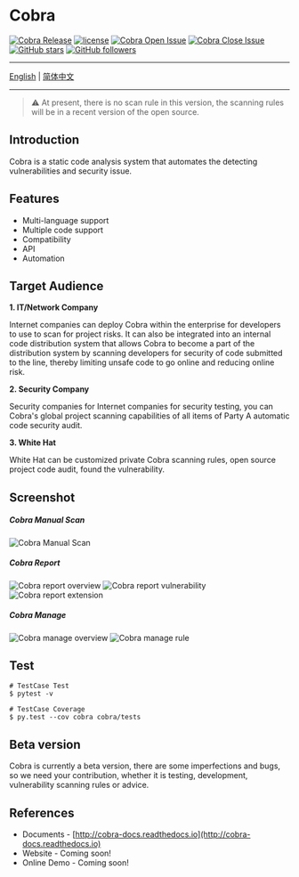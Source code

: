 # Cobra
 [![Cobra Release](https://img.shields.io/github/release/wufeifei/cobra.svg)](https://github.com/wufeifei/cobra/releases)
 [![license](https://img.shields.io/github/license/mashape/apistatus.svg?maxAge=2592000)](https://github.com/wufeifei/cobra/blob/master/LICENSE)
 [![Cobra Open Issue](https://img.shields.io/github/issues-raw/wufeifei/cobra.svg)](https://github.com/wufeifei/cobra/issues)
 [![Cobra Close Issue](https://img.shields.io/github/issues-closed-raw/wufeifei/cobra.svg)](https://github.com/wufeifei/cobra/issues?q=is%3Aissue+is%3Aclosed)
 [![GitHub stars](https://img.shields.io/github/stars/wufeifei/cobra.svg?style=social&label=Star)](https://github.com/wufeifei/cobra/stargazers)
 [![GitHub followers](https://img.shields.io/github/followers/wufeifei.svg?style=social&label=Follow&maxAge=2592000)](https://github.com/wufeifei)

---
[English](https://github.com/wufeifei/cobra) | [简体中文](https://github.com/wufeifei/cobra/blob/master/README_zh-CN.md)

---

> ⚠️ At present, there is no scan rule in this version, the scanning rules will be in a recent version of the open source.

## Introduction
Cobra is a static code analysis system that automates the detecting vulnerabilities and security issue.

## Features
- Multi-language support
- Multiple code support
- Compatibility
- API
- Automation

## Target Audience
**1. IT/Network Company**

Internet companies can deploy Cobra within the enterprise for developers to use to scan for project risks.
It can also be integrated into an internal code distribution system that allows Cobra to become a part of the distribution system by scanning developers for security of code submitted to the line, thereby limiting unsafe code to go online and reducing online risk.

**2. Security Company**

Security companies for Internet companies for security testing, you can Cobra's global project scanning capabilities of all items of Party A automatic code security audit.

**3. White Hat**

White Hat can be customized private Cobra scanning rules, open source project code audit, found the vulnerability.


## Screenshot
##### Cobra Manual Scan
![Cobra Manual Scan](https://raw.githubusercontent.com/wufeifei/cobra/master/docs/MANUAL.png)
##### Cobra Report
![Cobra report overview](https://raw.githubusercontent.com/wufeifei/cobra/master/docs/REPORT.png)
![Cobra report vulnerability](https://raw.githubusercontent.com/wufeifei/cobra/master/docs/report_vulnerability.png)
![Cobra report extension](https://raw.githubusercontent.com/wufeifei/cobra/master/docs/report_extension.png)
##### Cobra Manage
![Cobra manage overview](https://raw.githubusercontent.com/wufeifei/cobra/master/docs/MANAGE.png)
![Cobra manage rule](https://raw.githubusercontent.com/wufeifei/cobra/master/docs/manage_rule.png)

## Test
```
# TestCase Test
$ pytest -v

# TestCase Coverage
$ py.test --cov cobra cobra/tests
```

## Beta version
Cobra is currently a beta version, there are some imperfections and bugs, so we need your contribution, whether it is testing, development, vulnerability scanning rules or advice.

## References
- Documents - [http://cobra-docs.readthedocs.io](http://cobra-docs.readthedocs.io)
- Website - Coming soon!
- Online Demo - Coming soon!

